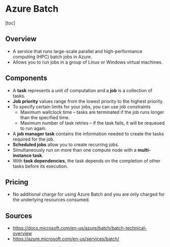 # Azure Batch
[toc]
## Overview
- A service that runs large-scale parallel and high-performance computing (HPC) batch jobs in Azure.
- Allows you to run jobs in a group of Linux or Windows virtual machines.
## Components
- A **task** represents a unit of computation and a **job** is a collection of tasks.
- **Job priority** values range from the lowest priority to the highest priority.
- To specify certain limits for your jobs, you can use  job constraints
  - Maximum wallclock time – tasks are terminated if the job runs longer than the specified time.
  - Maximum number of task retries – if the task fails, it will be requeued to run again.
- A **job manager task** contains the information needed to create the tasks required for the job.
- **Scheduled jobs** allow you to create recurring jobs.
- Simultaneously run on more than one compute node with a **multi-instance task**.
- With **task dependencies**, the task depends on the completion of other tasks before its execution.
## Pricing
- No additional charge for using Azure Batch and you are only charged for the underlying resources consumed.
## Sources
- https://docs.microsoft.com/en-us/azure/batch/batch-technical-overview
- https://azure.microsoft.com/en-us/services/batch/
